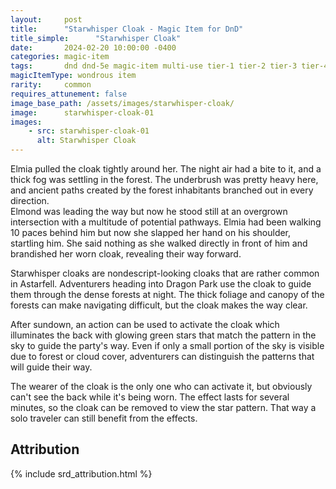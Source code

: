 ```yaml
---
layout:     post
title:      "Starwhisper Cloak - Magic Item for DnD"
title_simple:      "Starwhisper Cloak"
date:       2024-02-20 10:00:00 -0400
categories: magic-item
tags:       dnd dnd-5e magic-item multi-use tier-1 tier-2 tier-3 tier-4
magicItemType: wondrous item
rarity:     common
requires_attunement: false
image_base_path: /assets/images/starwhisper-cloak/
image:      starwhisper-cloak-01
images:
    - src: starwhisper-cloak-01
      alt: Starwhisper Cloak
---
```


<div class="read-aloud">
    Elmia pulled the cloak tightly around her. The night air had a bite to it, and a thick fog was settling in the forest. The underbrush was pretty heavy here, and ancient paths created by the forest inhabitants branched out in every direction.
</div>
<div class="read-aloud">
    Elmond was leading the way but now he stood still at an overgrown intersection with a multitude of potential pathways. Elmia had been walking 10 paces behind him but now she slapped her hand on his shoulder, startling him. She said nothing as she walked directly in front of him and brandished her worn cloak, revealing their way forward.
</div>

<!--more-->

Starwhisper cloaks are nondescript-looking cloaks that are rather common in Astarfell. Adventurers heading into Dragon Park use the cloak to guide them through the dense forests at night. The thick foliage and canopy of the forests can make navigating difficult, but the cloak makes the way clear. 

After sundown, an action can be used to activate the cloak which illuminates the back with glowing green stars that match the pattern in the sky to guide the party's way. Even if only a small portion of the sky is visible due to forest or cloud cover, adventurers can distinguish the patterns that will guide their way.

The wearer of the cloak is the only one who can activate it, but obviously can't see the back while it's being worn. The effect lasts for several minutes, so the cloak can be removed to view the star pattern. That way a solo traveler can still benefit from the effects.


## Attribution

{% include srd_attribution.html %}
